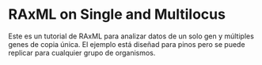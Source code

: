 # RAxML on Single and Multilocus

Este es un tutorial de RAxML para analizar datos de un solo gen y múltiples genes de copia única.
El ejemplo está diseñad para pinos pero se puede replicar para cualquier grupo de organismos.
